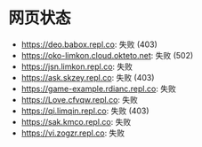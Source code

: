 # 网页状态
- https://deo.babox.repl.co: 失败 (403)
- https://oko-limkon.cloud.okteto.net: 失败 (502)
- https://jsn.limkon.repl.co: 失败
- https://ask.skzey.repl.co: 失败 (403)
- https://game-example.rdianc.repl.co: 失败
- https://Love.cfvqw.repl.co: 失败
- https://qi.limqin.repl.co: 失败 (403)
- https://sak.kmco.repl.co: 失败
- https://vi.zogzr.repl.co: 失败
